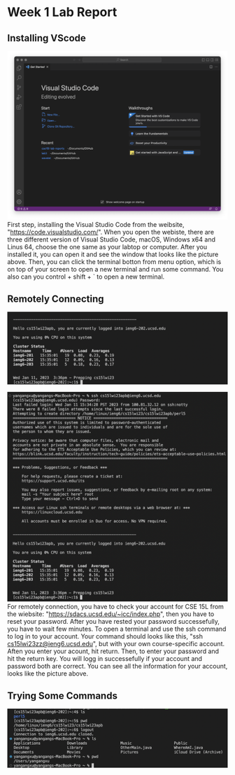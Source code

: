 # Week 1 Lab Report

## Installing VScode
![Image](Lab1-3.png)
First step, installing the Visual Studio Code from the weibsite, "https://code.visualstudio.com/". When you open the webiste, there are three different version of Visual Studio Code, macOS, Windows x64 and Linus 64, choose the one same as your labtop or computer. After you installed it, you can open it and see the window that looks like the picture above. Then, you can click the terminal botton from menu option, which is on top of your screen to open a new terminal and run some command. You also can you control + shift + ` to open a new terminal.

## Remotely Connecting
![Image](Lab1-4.png)

![Image](Lab1-4-1.png)
For remotely connection, you have to check your account for CSE 15L from the wiebsite: "https://sdacs.ucsd.edu/~icc/index.php", then you have to reset your password. After you have rested your password successefully, you  have to wait few minutes. To open a terminal and use the ssh command to log in to your account. Your command should looks like this, "ssh cs15lwi23zz@ieng6.ucsd.edu", but with your own course-specific account. Aften you enter your acount, hit return. Then, to enter your password and hit the return key. You will logg in successefully if your account and password both are correct. You can see all the information for your account, looks like the picture above. 


## Trying Some Commands
![Image](Lab1-5.png)


